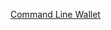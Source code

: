 [Command Line Wallet](https://raw.githubusercontent.com/threefoldfoundation/info_grid/master/docs/tf_technology/wallet.md ':include :type=markdown')